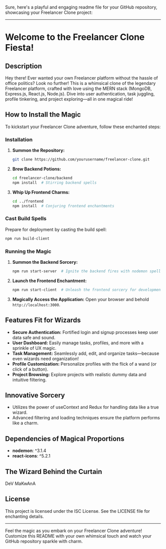 Sure, here's a playful and engaging readme file for your GitHub repository, showcasing your Freelancer Clone project:

---

# Welcome to the Freelancer Clone Fiesta!


## Description

Hey there! Ever wanted your own Freelancer platform without the hassle of office politics? Look no further! This is a whimsical clone of the legendary Freelancer platform, crafted with love using the MERN stack (MongoDB, Express.js, React.js, Node.js). Dive into user authentication, task juggling, profile tinkering, and project exploring—all in one magical ride!

## How to Install the Magic

To kickstart your Freelancer Clone adventure, follow these enchanted steps:

### Installation

1. **Summon the Repository:**
   ```bash
   git clone https://github.com/yourusername/freelancer-clone.git
   ```

2. **Brew Backend Potions:**
   ```bash
   cd freelancer-clone/backend
   npm install  # Stirring backend spells
   ```

3. **Whip Up Frontend Charms:**
   ```bash
   cd ../frontend
   npm install  # Conjuring frontend enchantments
   ```

### Cast Build Spells

Prepare for deployment by casting the build spell:

```bash
npm run build-client
```

### Running the Magic

1. **Summon the Backend Sorcery:**
   ```bash
   npm run start-server  # Ignite the backend fires with nodemon spells
   ```

2. **Launch the Frontend Enchantment:**
   ```bash
   npm run start-client  # Unleash the frontend sorcery for development
   ```

3. **Magically Access the Application:**
   Open your browser and behold `http://localhost:3000`.

## Features Fit for Wizards

- **Secure Authentication:** Fortified login and signup processes keep user data safe and sound.
- **User Dashboard:** Easily manage tasks, profiles, and more with a sprinkle of UX magic.
- **Task Management:** Seamlessly add, edit, and organize tasks—because even wizards need organization!
- **Profile Customization:** Personalize profiles with the flick of a wand (or click of a button).
- **Project Browsing:** Explore projects with realistic dummy data and intuitive filtering.

## Innovative Sorcery

- Utilizes the power of useContext and Redux for handling data like a true wizard.
- Advanced filtering and loading techniques ensure the platform performs like a charm.

## Dependencies of Magical Proportions

- **nodemon**: ^3.1.4
- **react-icons**: ^5.2.1

## The Wizard Behind the Curtain

DeV MaKwAnA

## License

This project is licensed under the ISC License. See the LICENSE file for enchanting details.

---

Feel the magic as you embark on your Freelancer Clone adventure! Customize this README with your own whimsical touch and watch your GitHub repository sparkle with charm.
